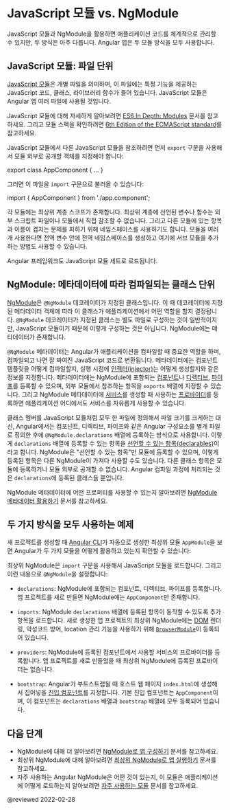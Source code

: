 <!--
# JavaScript modules vs. NgModules
-->
# JavaScript 모듈 vs. NgModule

<!--
JavaScript modules and NgModules can help you modularize your code, but they are very different.
Angular applications rely on both kinds of modules.
-->
JavaScript 모듈과 NgModule을 활용하면 애플리케이션 코드를 체계적으로 관리할 수 있지만, 두 방식은 아주 다릅니다.
Angular 앱은 두 모듈 방식을 모두 사용합니다.


<!--
## JavaScript modules: Files containing code
-->
## JavaScript 모듈: 파일 단위

<!--
A [JavaScript module](https://javascript.info/modules "JavaScript.Info - Modules") is an individual file with JavaScript code, usually containing a class or a library of functions for a specific purpose within your application.
JavaScript modules let you spread your work across multiple files.

<div class="alert is-helpful">

To learn more about JavaScript modules, see [ES6 In Depth: Modules](https://hacks.mozilla.org/2015/08/es6-in-depth-modules).
For the module specification, see the [6th Edition of the ECMAScript standard](https://www.ecma-international.org/ecma-262/6.0/#sec-modules).

</div>

To make the code in a JavaScript module available to other modules, use an `export` statement at the end of the relevant code in the module, such as the following:

<code-example format="typescript" language="typescript">

export class AppComponent { &hellip; }

</code-example>

When you need that module's code in another module, use an `import` statement as follows:

<code-example format="typescript" language="typescript">

import { AppComponent } from './app.component';

</code-example>

Each module has its own top-level scope.
In other words, top-level variables and functions in a module are not seen in other scripts or modules.
Each module provides a namespace for identifiers to prevent them from clashing with identifiers in other modules.
With multiple modules, you can prevent accidental global variables by creating a single global namespace and adding sub-modules to it.

The Angular framework itself is loaded as a set of JavaScript modules.
-->
[JavaScript 모듈](https://javascript.info/modules "JavaScript.Info - Modules")은 개별 파일을 의미하며, 이 파일에는 특정 기능을 제공하는 JavaScript 코드, 클래스, 라이브러리 함수가 들어 있습니다.
JavaScript 모듈은 Angular 앱 여러 파일에 사용될 것입니다.

<div class="alert is-helpful">

JavaScript 모듈에 대해 자세하게 알아보려면 [ES6 In Depth: Modules](https://hacks.mozilla.org/2015/08/es6-in-depth-modules) 문서를 참고하세요.
그리고 모듈 스펙을 확인하려면 [6th Edition of the ECMAScript standard](http://www.ecma-international.org/ecma-262/6.0/#sec-modules)를 참고하세요.

</div>

JavaScript 모듈에서 다른 JavaScript 모듈을 참조하려면 먼저 `export` 구문을 사용해서 모듈 외부로 공개할 객체를 지정해야 합니다:

<code-example format="typescript" language="typescript">

export class AppComponent { &hellip; }

</code-example>

그러면 이 파일을 `import` 구문으로 불러올 수 있습니다:

<code-example format="typescript" language="typescript">

import { AppComponent } from './app.component';

</code-example>

각 모듈에는 최상위 계층 스코프가 존재합니다.
최상위 계층에 선언된 변수나 함수는 외부 스크립트 파일이나 모듈에서 직접 참조할 수 없습니다.
그리고 다른 모듈에 있는 항목과 이름이 겹치는 문제를 피하기 위해 네임스페이스를 사용하기도 합니다.
모듈을 여러개 사용한다면 전역 변수 안에 전역 네임스페이스를 생성하고 여기에 서브 모듈을 추가하는 방법도 사용할 수 있습니다.

Angular 프레임워크도 JavaScript 모듈 세트로 로드됩니다.


<!--
## NgModules: Classes with metadata for compiling
-->
## NgModule: 메타데이터에 따라 컴파일되는 클래스 단위

<!--
An [NgModule](guide/glossary#ngmodule "Definition of NgModule") is a class marked by the `@NgModule` decorator with a metadata object that describes how that particular part of the application fits together with the other parts.
NgModules are specific to Angular.
While classes with an `@NgModule` decorator are by convention kept in their own files, they differ from JavaScript modules because they include this metadata.

The `@NgModule` metadata plays an important role in guiding the Angular compilation process that converts the application code you write into highly performant JavaScript code.
The metadata describes how to compile a component's template and how to create an [injector](guide/glossary#injector "Definition of injector") at runtime.
It identifies the NgModule's [components](guide/glossary#component "Definition of component"), [directives](guide/glossary#directive "Definition of directive"), and [pipes](guide/glossary#pipe "Definition of pipe)"),
and makes some of them public through the `exports` property so that external components can use them.
You can also use an NgModule to add [providers](guide/glossary#provider "Definition of provider") for [services](guide/glossary#service "Definition of a service"), so that the services are available elsewhere in your application.

Rather than defining all member classes in one giant file as a JavaScript module, declare which components, directives, and pipes belong to the NgModule in the `@NgModule.declarations` list.
These classes are called [declarables](guide/glossary#declarable "Definition of a declarable").
An NgModule can export only the declarable classes it owns or imports from other NgModules.
It doesn't declare or export any other kind of class.
Declarables are the only classes that matter to the Angular compilation process.

For a complete description of the NgModule metadata properties, see [Using the NgModule metadata](guide/ngmodule-api "Using the NgModule metadata").
-->
[NgModule](guide/glossary#ngmodule "Definition of NgModule")은 `@NgModule` 데코레이터가 지정된 클래스입니다.
이 때 데코레이터에 지정된 메타데이터 객체에 따라 이 클래스가 애플리케이션에서 어떤 역할을 할지 결정됩니다.
`@NgModule` 데코레이터가 지정된 클래스는 별도 파일로 구성하는 것이 일반적이지만, JavaScript 모듈이기 때문에 이렇게 구성하는 것은 아닙니다.
NgModule에는 메타데이터가 존재합니다.

`@NgModule` 메타데이터는 Angular가 애플리케이션을 컴파일할 때 중요한 역할을 하며, 컴파일되고 나면 잘 짜여진 JavaScript 코드로 변환됩니다.
메타데이터에는 컴포넌트 템플릿을 어떻게 컴파일할지, 실행 시점에 [인젝터(injector)](guide/glossary#injector "Definition of injector")는 어떻게 생성할지와 같은 정보를 지정합니다.
메타데이터에는 NgModule에 포함되는 [컴포넌트](guide/glossary#component "Definition of component")나 [디렉티브](guide/glossary#directive "Definition of directive"), [파이프](guide/glossary#pipe "Definition of pipe)")를 등록할 수 있으며, 외부 모듈에서 참조하는 항목을 `exports` 배열에 지정할 수 있습니다.
그리고 NgModule 메타데이터에 [서비스](guide/glossary#service "Definition of a service")를 생성할 때 사용하는 [프로바이더](guide/glossary#provider "Definition of provider")를 등록하면 애플리케이션 어디에서도 서비스를 자유롭게 사용할 수 있습니다.

클래스 멤버를 JavaScript 모듈처럼 모두 한 파일에 정의해서 파일 크기를 크게하는 대신, Angular에서는 컴포넌트, 디렉티브, 파이프와 같은 Angular 구성요소를 별개 파일로 정의한 후에 `@NgModule.declarations` 배열에 등록하는 방식으로 사용합니다.
이렇게 `declarations` 배열에 등록할 수 있는 항목을 [선언할 수 있는 항목(declarables)](guide/glossary#declarable "Definition of a declarable")이라고 합니다.
NgModule은 "선언할 수 있는 항목"만 모듈에 등록할 수 있으며, 이렇게 등록된 항목은 다른 NgModule이 가져다 사용할 수도 있습니다.
다른 클래스 항목은 모듈에 등록하거나 모듈 외부로 공개할 수 없습니다.
Angular 컴파일 과정에 처리되는 것은 `declarations`에 등록된 클래스들 뿐입니다.

NgModule 메타데이터에 어떤 프로퍼티를 사용할 수 있는지 알아보려면 [NgModule 메타데이터 활용하기](guide/ngmodule-api "Using the NgModule metadata") 문서를 참고하세요.


<!--
## An example that uses both
-->
## 두 가지 방식을 모두 사용하는 예제

<!--
The root NgModule `AppModule` generated by the [Angular CLI](cli) for a new application project demonstrates how you use both kinds of modules:

<code-example header="src/app/app.module.ts (default AppModule)" path="ngmodules/src/app/app.module.1.ts"></code-example>

The root NgModule starts with `import` statements to import JavaScript modules.
It then configures the `@NgModule` with the following arrays:

*   `declarations`: The components, directives, and pipes that belong to the NgModule.
  A new application project's root NgModule has only one component, called `AppComponent`.

*   `imports`: Other NgModules you are using, so that you can use their declarables.
  The newly generated root NgModule imports [`BrowserModule`](api/platform-browser/BrowserModule "BrowserModule NgModule") in order to use browser-specific services such as [DOM](https://www.w3.org/TR/DOM-Level-2-Core/introduction.html "Definition of Document Object Model") rendering, sanitization, and location.

*   `providers`: Providers of services that components in other NgModules can use.
  There are no providers in a newly generated root NgModule.

*   `bootstrap`: The [entry component](guide/entry-components "Specifying an entry component") that Angular creates and inserts into the `index.html` host web page, thereby bootstrapping the application.
  This entry component, `AppComponent`, appears in both the `declarations` and the `bootstrap` arrays.
-->
새 프로젝트를 생성할 때 [Angular CLI](cli)가 자동으로 생성한 최상위 모듈 `AppModule`을 보면 Angular가 두 가지 모듈을 어떻게 활용하고 있는지 확인할 수 있습니다:

<code-example header="src/app/app.module.ts (default AppModule)" path="ngmodules/src/app/app.module.1.ts"></code-example>

최상위 NgModule은 `import` 구문을 사용해서 JavaScript 모듈을 로드합니다.
그리고 이런 내용으로 `@NgModule`을 설정합니다:

*   `declarations`: NgModule에 포함되는 컴포넌트, 디렉티브, 파이프를 등록합니다.
    앱 프로젝트를 새로 만들면 NgModule에는 `AppComponent`만 존재합니다.

*   `imports`: NgModule `declarations` 배열에 등록된 항목이 동작할 수 있도록 추가 항목을 로드합니다.
    새로 생성한 앱 프로젝트의 최상위 NgModule에는 [DOM](https://www.w3.org/TR/DOM-Level-2-Core/introduction.html "Definition of Document Object Model") 렌더링, 악성코드 방어, location 관리 기능을 사용하기 위해 [`BrowserModule`](api/platform-browser/BrowserModule "BrowserModule NgModule")이 등록되어 있습니다.

*   `providers`: NgModule에 등록된 컴포넌트에서 사용할 서비스의 프로바이더를 등록합니다.
    앱 프로젝트를 새로 만들었을 때 최상위 NgModule에 등록된 프로바이더는 없습니다.

*   `bootstrap`: Angular가 부트스트랩될 때 호스트 웹 페이지 `index.html`에 생성해서 집어넣을 [진입 컴포넌트](guide/entry-components "Specifying an entry component")를 지정합니다.
    기본 진입 컴포넌트는 `AppComponent`이며, 이 컴포넌트는 `declarations` 배열과 `bootstrap` 배열에 모두 등록되어 있습니다.


<!--
## Next steps
-->
## 다음 단계

<!--
*   For more about NgModules, see [Organizing your app with NgModules](guide/ngmodules "Organizing your app with NgModules").
*   To learn more about the root NgModule, see [Launching an app with a root NgModule](guide/bootstrapping "Launching an app with a root NgModule").
*   To learn about frequently used Angular NgModules and how to import them into your app, see [Frequently-used modules](guide/frequent-ngmodules "Frequently-used modules").
-->
*   NgModule에 대해 더 알아보려면 [NgModule로 앱 구성하기](guide/ngmodules "Organizing your app with NgModules") 문서를 참고하세요.
*   최상위 NgModule에 대해 알아보려면 [최상위 NgModule로 앱 실행하기](guide/bootstrapping "Launching an app with a root NgModule") 문서를 참고하세요.
*   자주 사용하는 Angular NgModule은 어떤 것이 있는지, 이 모듈은 애플리케이션에 어떻게 로드하는지 알아보려면 [자주 사용하는 모듈](guide/frequent-ngmodules "Frequently-used modules") 문서를 참고하세요.


<!-- links -->

<!-- external links -->

<!-- end links -->

@reviewed 2022-02-28
